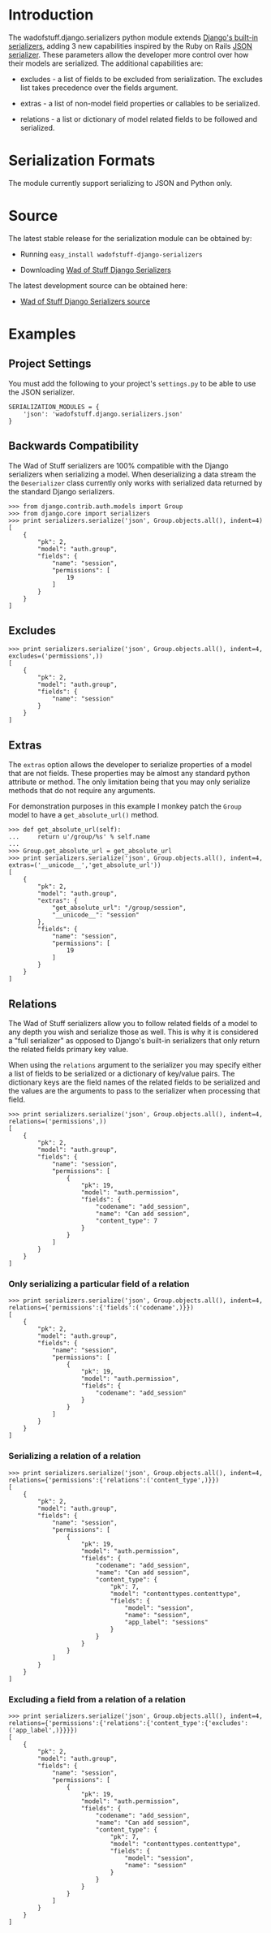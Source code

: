 

# Introduction #

The wadofstuff.django.serializers python module extends [Django's built-in serializers](http://docs.djangoproject.com/en/dev/topics/serialization/), adding 3 new capabilities inspired by the Ruby on Rails [JSON serializer](http://dev.rubyonrails.org/browser/trunk/activerecord/lib/active_record/serializers/json_serializer.rb). These parameters allow the developer more control over how their models are serialized. The additional capabilities are:

  * excludes - a list of fields to be excluded from serialization. The excludes list takes precedence over the fields argument.

  * extras - a list of non-model field properties or callables to be serialized.

  * relations - a list or dictionary of model related fields to be followed and serialized.

# Serialization Formats #

The module currently support serializing to JSON and Python only.

# Source #

The latest stable release for the serialization module can be obtained by:

  * Running `easy_install wadofstuff-django-serializers`

  * Downloading [Wad of Stuff Django Serializers](http://wadofstuff.googlecode.com/files/wadofstuff-django-serializers-1.1.0.tar.gz)

The latest development source can be obtained here:

  * [Wad of Stuff Django Serializers source](http://wadofstuff.googlecode.com/svn/trunk/python/serializers)

# Examples #

## Project Settings ##

You must add the following to your project's `settings.py` to be able to use the JSON serializer.

```
SERIALIZATION_MODULES = {
    'json': 'wadofstuff.django.serializers.json'
}
```

## Backwards Compatibility ##

The Wad of Stuff serializers are 100% compatible with the Django serializers when serializing a model. When deserializing a data stream the the `Deserializer` class currently only works with serialized data returned by the standard Django serializers.

```
>>> from django.contrib.auth.models import Group
>>> from django.core import serializers
>>> print serializers.serialize('json', Group.objects.all(), indent=4)
[
    {
        "pk": 2,
        "model": "auth.group",
        "fields": {
            "name": "session",
            "permissions": [
                19
            ]
        }
    }
]
```

## Excludes ##

```
>>> print serializers.serialize('json', Group.objects.all(), indent=4, excludes=('permissions',))
[
    {
        "pk": 2,
        "model": "auth.group",
        "fields": {
            "name": "session"
        }
    }
]
```

## Extras ##

The `extras` option allows the developer to serialize properties of a model that are not fields. These properties may be almost any standard python attribute or method. The only limitation being that you may only serialize methods that do not require any arguments.

For demonstration purposes in this example I monkey patch the `Group` model to have a `get_absolute_url()` method.

```
>>> def get_absolute_url(self):
...     return u'/group/%s' % self.name
...
>>> Group.get_absolute_url = get_absolute_url
>>> print serializers.serialize('json', Group.objects.all(), indent=4, extras=('__unicode__','get_absolute_url'))
[
    {
        "pk": 2,
        "model": "auth.group",
        "extras": {
            "get_absolute_url": "/group/session",
            "__unicode__": "session"
        },
        "fields": {
            "name": "session",
            "permissions": [
                19
            ]
        }
    }
]
```

## Relations ##

The Wad of Stuff serializers allow you to follow related fields of a model to any depth you wish and serialize those as well. This is why it is considered a "full serializer" as opposed to Django's built-in serializers that only return the related fields primary key value.

When using the `relations` argument to the serializer you may specify either a list of fields to be serialized or a dictionary of key/value pairs. The dictionary keys are the field names of the related fields to be serialized and the values are the arguments to pass to the serializer when processing that field.

```
>>> print serializers.serialize('json', Group.objects.all(), indent=4, relations=('permissions',))
[
    {
        "pk": 2,
        "model": "auth.group",
        "fields": {
            "name": "session",
            "permissions": [
                {
                    "pk": 19,
                    "model": "auth.permission",
                    "fields": {
                        "codename": "add_session",
                        "name": "Can add session",
                        "content_type": 7
                    }
                }
            ]
        }
    }
]
```

### Only serializing a particular field of a relation ###

```
>>> print serializers.serialize('json', Group.objects.all(), indent=4, relations={'permissions':{'fields':('codename',)}})
[
    {
        "pk": 2,
        "model": "auth.group",
        "fields": {
            "name": "session",
            "permissions": [
                {
                    "pk": 19,
                    "model": "auth.permission",
                    "fields": {
                        "codename": "add_session"
                    }
                }
            ]
        }
    }
]
```

### Serializing a relation of a relation ###

```
>>> print serializers.serialize('json', Group.objects.all(), indent=4, relations={'permissions':{'relations':('content_type',)}})
[
    {
        "pk": 2,
        "model": "auth.group",
        "fields": {
            "name": "session",
            "permissions": [
                {
                    "pk": 19,
                    "model": "auth.permission",
                    "fields": {
                        "codename": "add_session",
                        "name": "Can add session",
                        "content_type": {
                            "pk": 7,
                            "model": "contenttypes.contenttype",
                            "fields": {
                                "model": "session",
                                "name": "session",
                                "app_label": "sessions"
                            }
                        }
                    }
                }
            ]
        }
    }
]
```

### Excluding a field from a relation of a relation ###

```
>>> print serializers.serialize('json', Group.objects.all(), indent=4, relations={'permissions':{'relations':{'content_type':{'excludes':('app_label',)}}}})
[
    {
        "pk": 2,
        "model": "auth.group",
        "fields": {
            "name": "session",
            "permissions": [
                {
                    "pk": 19,
                    "model": "auth.permission",
                    "fields": {
                        "codename": "add_session",
                        "name": "Can add session",
                        "content_type": {
                            "pk": 7,
                            "model": "contenttypes.contenttype",
                            "fields": {
                                "model": "session",
                                "name": "session"
                            }
                        }
                    }
                }
            ]
        }
    }
]
```